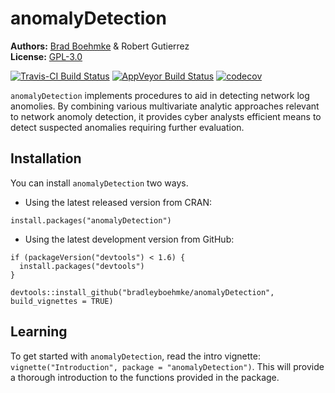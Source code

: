 
<!-- README.md is generated from README.Rmd. Please edit that file -->
anomalyDetection
================

**Authors:** [Brad Boehmke](http://bradleyboehmke.github.io/) & Robert Gutierrez<br/> **License:** [GPL-3.0](https://opensource.org/licenses/GPL-3.0)

[![Travis-CI Build Status](https://travis-ci.org/bradleyboehmke/anomalyDetection.svg?branch=master)](https://travis-ci.org/bradleyboehmke/anomalyDetection) [![AppVeyor Build Status](https://ci.appveyor.com/api/projects/status/github/bradleyboehmke/anomalyDetection?branch=master&svg=true)](https://ci.appveyor.com/project/bradleyboehmke/anomalyDetection) [![codecov](https://codecov.io/gh/bradleyboehmke/anomalyDetection/branch/master/graph/badge.svg)](https://codecov.io/gh/bradleyboehmke/anomalyDetection)

`anomalyDetection` implements procedures to aid in detecting network log anomolies. By combining various multivariate analytic approaches relevant to network anomoly detection, it provides cyber analysts efficient means to detect suspected anomalies requiring further evaluation.

Installation
------------

You can install `anomalyDetection` two ways.

-   Using the latest released version from CRAN:

<!-- -->

    install.packages("anomalyDetection")

-   Using the latest development version from GitHub:

<!-- -->

    if (packageVersion("devtools") < 1.6) {
      install.packages("devtools")
    }

    devtools::install_github("bradleyboehmke/anomalyDetection", build_vignettes = TRUE)

Learning
--------

To get started with `anomalyDetection`, read the intro vignette: `vignette("Introduction", package = "anomalyDetection")`. This will provide a thorough introduction to the functions provided in the package.
